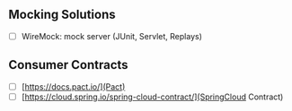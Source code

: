 ## Mocking Solutions

- [ ] WireMock: mock server (JUnit, Servlet, Replays)

## Consumer Contracts

- [ ] [https://docs.pact.io/](Pact)
- [ ] [https://cloud.spring.io/spring-cloud-contract/](SpringCloud Contract)
